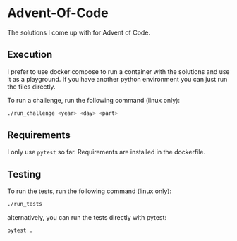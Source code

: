 # Advent-Of-Code
The solutions I come up with for Advent of Code.

## Execution
I prefer to use docker compose to run a container with the solutions and use it as a playground.
If you have another python environment you can just run the files directly.

To run a challenge, run the following command (linux only):
```bash
./run_challenge <year> <day> <part>
```

## Requirements
I only use `pytest` so far. Requirements are installed in the dockerfile.

## Testing
To run the tests, run the following command (linux only):
```bash
./run_tests
```
alternatively, you can run the tests directly with pytest:
```bash
pytest .
```